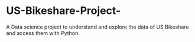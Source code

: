 # US-Bikeshare-Project-
A Data science project to understand and explore the data of US Bikeshare and access them with Python.
